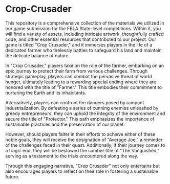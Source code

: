 # Crop-Crusader
This repository is a comprehensive collection of the materials we utilized in our game submission for the FBLA State-level competitions. Within it, you will find a variety of assets, including intricate artwork, thoughtfully crafted code, and other essential resources that contributed to our project. Our game is titled "Crop Crusader," and it immerses players in the life of a dedicated farmer who tirelessly battles to safeguard his land and maintain the delicate balance of nature.

In "Crop Crusader," players take on the role of the farmer, embarking on an epic journey to protect their farm from various challenges. Through strategic gameplay, players can combat the pervasive threat of world hunger, ultimately leading to a rewarding special ending where they are honored with the title of "Farmer." This title embodies their commitment to nurturing the Earth and its inhabitants.

Alternatively, players can confront the dangers posed by rampant industrialization. By defeating a series of cunning enemies unleashed by greedy entrepreneurs, they can uphold the integrity of the environment and secure the title of "Protector." This path emphasizes the importance of sustainable practices and the preservation of our planet.

However, should players falter in their efforts to achieve either of these noble goals, they will receive the designation of "Average Joe," a reminder of the challenges faced in their quest. Additionally, if their journey comes to a tragic end, they will be bestowed the somber title of "The Vanquished," serving as a testament to the trials encountered along the way.

Through this engaging narrative, "Crop Crusader" not only entertains but also encourages players to reflect on their role in fostering a sustainable future.
